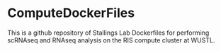 # ComputeDockerFiles

This is a github repository of Stallings Lab Dockerfiles 
for performing scRNAseq and RNAseq analysis on the 
RIS compute cluster at WUSTL.

